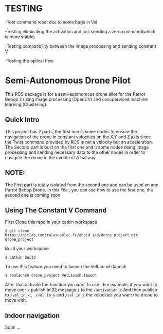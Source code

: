 # TESTING 
-Test command reset due to some bugs in Vel

-Testing eliminating the activation and just sending a zero command(which is more stable)

-Testing compatibility between the image processing and sending constant V

-Testing the optical flow
# Semi-Autonomous Drone Pilot

This ROS package is for a semi-autonomous drone pilot for the Parrot Bebop 2 using image processing (OpenCV) and unsupervised machine learning (Clustering).

## Quick Intro

This project has 2 parts, the first one is some nodes to ensure the navigation of the drone in constant velocities on the X,Y and Z axis since the Twist command provided by ROS is not a velocity but an acceleration.
The Second part is built on the first one and it some nodes doing image processing and sending necessary data to the other nodes in order to navigate the drone in the middle of A hallway.
## NOTE:
The First part is totaly isolated from the second one and can be used on any Parrot Bebop Drone.
In this File , you can see how to use the first one, the second one is coming soon 

## Using The Constant V Command
First Clone this repo in your catkin workspace
```
$ git clone https://gitlab.centralesupelec.fr/obeid_jad/dorne_project.git drone_project
```
Build your workspace
```
$ catkin build
```
To use this feature you need to launch the VelLaunch.launch 

```
$ roslaunch drone_project VelLaunch.launch
```
After that activate the function you want to use , For example, if you want to move over x publish Int32 message ```1``` to the ```/activation_x```
And then publish to ```/vel_in_x``` , ``` /vel_in_y```  and ```/vel_in_z``` the velocities you want the drone to move with.

## Indoor navigation
Soon ...
